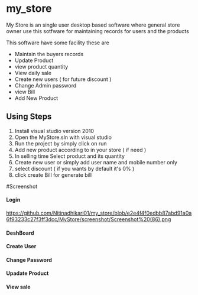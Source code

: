 # my_store

My Store is an single user desktop based software where general store owner use this sotfware for maintaining records for users and the products

This software have some facility these are <br/>
      <ul>
      <li> Maintain the buyers records </li>
      <li>  Update Product</li>
      <li>  view product quantity</li>
      <li>  View daily sale</li>
      <li>  Create new users ( for future discount )</li>
      <li>  Change Admin password</li>
      <li>  view Bill</li>
      <li>  Add New Product</li>
      </ul>
     
     
 ## Using Steps 
 
 <ol><li>Install visual studio version 2010</li> 
  <li>Open the MyStore.sln with visual studio </li>
  <li>Run the project by simply click on run </li>
  <li>Add new product according to in your store ( if need ) </li>
  <li>In selling time Select product and its quantity</li>
  <li>Create new user or simply add user name and mobile number only</li>
  <li>select discount ( if you wants by default it's 0% )</li>
  <li>click create Bill for generate bill</li>
 </ol>

#Screenshot

#### Login
https://github.com/Nitinadhikari01/my_store/blob/e2e4f4f0edbb87abd91a0a6f93233c27f3ff3dcc/MyStore/screenshot/Screenshot%20(86).png


#### DeshBoard

####  Create User

#### Change Password



#### Upadate Product


#### View sale
